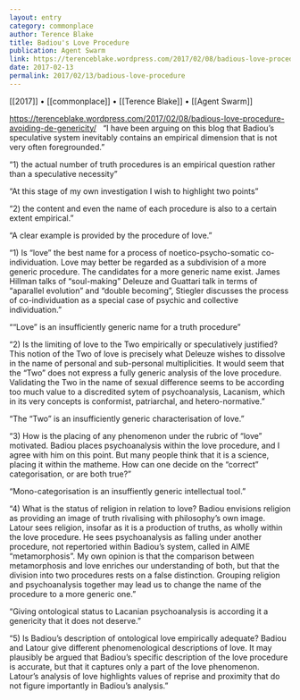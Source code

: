 ```yaml
---
layout: entry
category: commonplace
author: Terence Blake
title: Badiou's Love Procedure
publication: Agent Swarm
link: https://terenceblake.wordpress.com/2017/02/08/badious-love-procedure-avoiding-de-genericity/
date: 2017-02-13
permalink: 2017/02/13/badious-love-procedure
---
```


[[2017]] • [[commonplace]] • [[Terence Blake]] • [[Agent Swarm]]

https://terenceblake.wordpress.com/2017/02/08/badious-love-procedure-avoiding-de-genericity/
 
“I have been arguing on this blog that Badiou’s speculative system inevitably contains an empirical dimension that is not very often foregrounded.”

“1) the actual number of truth procedures is an empirical question rather than a speculative necessity”

“At this stage of my own investigation I wish to highlight two points”

“2) the content and even the name of each procedure is also to a certain extent empirical.”

“A clear example is provided by the procedure of love.”

“1) Is “love” the best name for a process of noetico-psycho-somatic co-individuation. Love may better be regarded as a subdivision of a more generic procedure. The candidates for a more generic name exist. James Hillman talks of “soul-making” Deleuze and Guattari talk in terms of “aparallel evolution” and “double becoming”, Stiegler discusses the process of co-individuation as a special case of psychic and collective individuation.”

““Love” is an insufficiently generic name for a truth procedure”

“2) Is the limiting of love to the Two empirically or speculatively justified? This notion of the Two of love is precisely what Deleuze wishes to dissolve in the name of personal and sub-personal multiplicities. It would seem that the “Two” does not express a fully generic analysis of the love procedure. Validating the Two in the name of sexual difference seems to be according too much value to a discredited sytem of psychoanalysis, Lacanism, which in its very concepts is conformist, patriarchal, and hetero-normative.”

“The “Two” is an insufficiently generic characterisation of love.”

“3) How is the placing of any phenomenon under the rubric of “love” motivated. Badiou places psychoanalysis within the love procedure, and I agree with him on this point. But many people think that it is a science, placing it within the matheme. How can one decide on the “correct” categorisation, or are both true?”

“Mono-categorisation is an insuffiently generic intellectual tool.”

“4) What is the status of religion in relation to love? Badiou envisions religion as providing an image of truth rivalising with philosophy’s own image. Latour sees religion, insofar as it is a production of truths, as wholly within the love procedure. He sees psychoanalysis as falling under another procedure, not repertoried within Badiou’s system, called in AIME “metamorphosis”. My own opinion is that the comparison between metamorphosis and love enriches our understanding of both, but that the division into two procedures rests on a false distinction. Grouping religion and psychoanalysis together may lead us to change the name of the procedure to a more generic one.”

“Giving ontological status to Lacanian psychoanalysis is according it a genericity that it does not deserve.”

“5) Is Badiou’s description of ontological love empirically adequate? Badiou and Latour give different phenomenological descriptions of love. It may plausibly be argued that Badiou’s specific description of the love procedure is accurate, but that it captures only a part of the love phenomenon. Latour’s analysis of love highlights values of reprise and proximity that do not figure importantly in Badiou’s analysis.”


